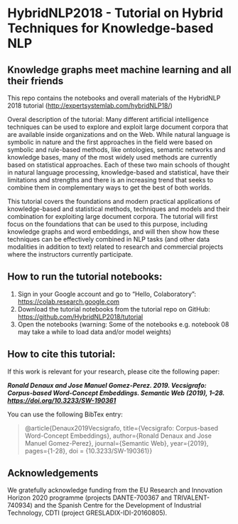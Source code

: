 # HybridNLP2018 - Tutorial on Hybrid Techniques for Knowledge-based NLP
## Knowledge graphs meet machine learning and all their friends

This repo contains the notebooks and overall materials of the HybridNLP 2018 tutorial (http://expertsystemlab.com/hybridNLP18/)

Overal description of the tutorial: Many different artificial intelligence techniques can be used to explore and exploit large document corpora that are available inside organizations and on the Web. While natural language is symbolic in nature and the first approaches in the field were based on symbolic and rule-based methods, like ontologies, semantic networks and knowledge bases, many of the most widely used methods are currently based on statistical approaches. Each of these two main schools of thought in natural language processing, knowledge-based and statistical, have their limitations and strengths and there is an increasing trend that seeks to combine them in complementary ways to get the best of both worlds.

This tutorial covers the foundations and modern practical applications of knowledge-based and statistical methods, techniques and models and their combination for exploiting large document corpora. The tutorial will first focus on the foundations that can be used to this purpose, including knowledge graphs and word embeddings, and will then show how these techniques can be effectively combined in NLP tasks (and other data modalities in addition to text) related to research and commercial projects where the instructors currently participate.

## How to run the tutorial notebooks:
1. Sign in your Google account and go to “Hello, Colaboratory”: https://colab.research.google.com 
2. Download the tutorial notebooks from the tutorial repo on GitHub: https://github.com/HybridNLP2018/tutorial 
3. Open the notebooks (warning: Some of the notebooks e.g. notebook 08 may take a while to load data and/or model weights)


## How to cite this tutorial:
If this work is relevant for your research, please cite the following paper:

**_Ronald Denaux and Jose Manuel Gomez-Perez. 2019. Vecsigrafo: Corpus-based Word-Concept Embeddings. Semantic Web (2019), 1–28. https://doi.org/10.3233/SW-190361_**

You can use the following BibTex entry:

> @article{Denaux2019Vecsigrafo,
> title={Vecsigrafo: Corpus-based Word-Concept Embeddings},
> author={Ronald Denaux and Jose Manuel Gomez-Perez},
> journal={Semantic Web},
> year={2019},
> pages={1-28},
> doi = {10.3233/SW-190361}}

## Acknowledgements
We gratefully acknowledge funding from the EU Research and Innovation Horizon 2020 programme (projects DANTE-700367 and TRIVALENT-740934) and the Spanish Centre for the Development of Industrial Technology, CDTI (project GRESLADIX-IDI-20160805). 
